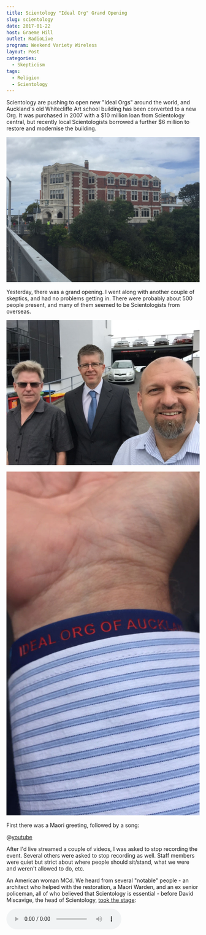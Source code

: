 ```yaml
---
title: Scientology "Ideal Org" Grand Opening
slug: scientology
date: 2017-01-22
host: Graeme Hill
outlet: RadioLive
program: Weekend Variety Wireless
layout: Post
categories:
  - Skepticism
tags:
  - Religion
  - Scientology
---
```


Scientology are pushing to open new "Ideal Orgs" around the world, and Auckland's old Whitecliffe Art school building has been converted to a new Org. It was purchased in 2007 with a $10 million loan from Scientology central, but recently local Scientologists borrowed a further $6 million to restore and modernise the building.

<!-- more -->

![Building](./IMG_0172.jpg)

Yesterday, there was a grand opening. I went along with another couple of skeptics, and had no problems getting in. There were probably about 500 people present, and many of them seemed to be Scientologists from overseas.

![Skeptics](./IMG_0136.jpg)

![Wristband](./4F731F88-CC30-4DDB-B5B8-BAF285F0403F.jpg)

First there was a Maori greeting, followed by a song:

@[youtube](https://youtu.be/2yK3CgjGIgc)

After I'd live streamed a couple of videos, I was asked to stop recording the event. Several others were asked to stop recording as well. Staff members were quiet but strict about where people should sit/stand, what we were and weren't allowed to do, etc.

An American woman MCd. We heard from several "notable" people - an architect who helped with the restoration, a Maori Warden, and an ex senior policeman, all of who believed that Scientology is essential - before David Miscavige, the head of Scientology, [took the stage](http://www.stuff.co.nz/national/88646334/church-of-scientologys-supreme-leader-david-miscavige-in-auckland-for-opening-of-new-headquarters):

<audio controls src="/media/audio/skepticism/Miscavige.mp3" />

![Miscavige](./IMG_0144.jpg)

This is the Bridge - a set of levels that people must pay to progress through, learning more about the religion as they go.

This is related to the reason for Ideal Orgs. Apparently David Miscavige has said that there are new OT levels - 9 through 15, and that 9 and 10 can only be released once all orgs are Ideal Orgs.

To be [an Ideal Org](http://www.mikerindersblog.org/ideal-org-lies/), it appears that a local chapter needs to have an impressive building, large floor space, many permanent staff members, etc:

We met a couple of Dr Helen Smith's patients - she [made the news recently](http://www.stuff.co.nz/national/88207117/Scientologist-doctor-invites-patients-to-opening-of-16m-New-Zealand-headquarters) when she invited all of her patients via email to the opening.

After the event we were free to roam around the building, so we tried to see as much as we could. That included the Purification Rundown room (vitamin overdosing to supposedly help with detoxing), many rooms with e-Meters and a closed off room behind the bookstore that appeared to hold all the auditing information from scientologists.

![Purification](./IMG_0168.jpg)

![Graphs](./IMG_0163.jpg)

There was also an office for L. Ron Hubbard, awaiting his return from death.

![Office](./IMG_0150.jpg)

I broke an e-Meter by accidentally changing the language to French!

![EMeter](./IMG_0157.jpg)

![EMeter](./IMG_0161.jpg)

I didn't manage to find Nigel Antony Gray, the earthquake "predictor" who recently admitted he's a Scientologist. He's pretty annoyed with me at the moment, because of [an article](http://www.stuff.co.nz/national/88269767/who-are-the-men-who-say-they-can-predict-earthquakes) where I talked about him.

I was going to say hello to him, but he was nowhere to be seen.

![Auditors' Code](./IMG_0156.jpg)

![TRs](./IMG_0158.jpg)

![Auditors Wanted](./IMG_0160.jpg)
